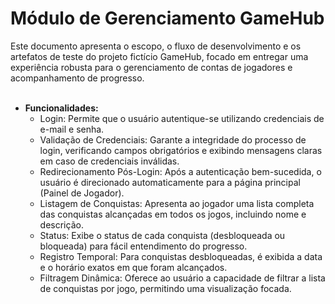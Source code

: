 <h1>Módulo de Gerenciamento GameHub</h1>

Este documento apresenta o escopo, o fluxo de desenvolvimento e os artefatos de teste do projeto fictício GameHub, focado em entregar uma experiência robusta para o gerenciamento de contas de jogadores e acompanhamento de progresso.<br>
<br>

- **Funcionalidades:**
  - Login: Permite que o usuário autentique-se utilizando credenciais de e-mail e senha.
  - Validação de Credenciais: Garante a integridade do processo de login, verificando campos obrigatórios e exibindo mensagens claras em caso de credenciais inválidas.
  - Redirecionamento Pós-Login: Após a autenticação bem-sucedida, o usuário é direcionado automaticamente para a página principal (Painel de Jogador).
  - Listagem de Conquistas: Apresenta ao jogador uma lista completa das conquistas alcançadas em todos os jogos, incluindo nome e descrição.
  - Status: Exibe o status de cada conquista (desbloqueada ou bloqueada) para fácil entendimento do progresso.
  - Registro Temporal: Para conquistas desbloqueadas, é exibida a data e o horário exatos em que foram alcançados.
  - Filtragem Dinâmica: Oferece ao usuário a capacidade de filtrar a lista de conquistas por jogo, permitindo uma visualização focada.
